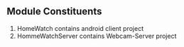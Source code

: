 ## Module Constituents

1. HomeWatch contains android client project
2. HommeWatchServer contains Webcam-Server project
